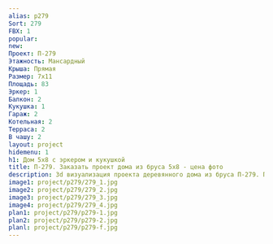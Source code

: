 ```yaml
---
alias: p279
Sort: 279
FBX: 1
popular: 
new: 
Проект: П-279
Этажность: Мансардный
Крыша: Прямая
Размер: 7х11
Площадь: 83
Эркер: 1
Балкон: 2
Кукушка: 1
Гараж: 2
Котельная: 2
Терраса: 2
В чашу: 2
layout: project
hidemenu: 1
h1: Дом 5х8 с эркером и кукушкой
title: П-279. Заказать проект дома из бруса 5х8 - цена фото
description: 3d визуализация проекта деревянного дома из бруса П-279. Площадь 83 м2, размер 5х8. Вы можете внести любые изменения в проект.
image1: project/p279/279_1.jpg
image2: project/p279/279_2.jpg
image3: project/p279/279_3.jpg
image4: project/p279/279_4.jpg
plan1: project/p279/p279-1.jpg
plan2: project/p279/p279-2.jpg
planl: project/p279/p279-f.jpg
---
```

